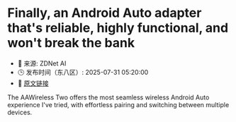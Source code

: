 # Finally, an Android Auto adapter that's reliable, highly functional, and won't break the bank
- 📅 来源: ZDNet AI
- 🕒 发布时间（东八区）: 2025-07-31 05:20:00
- 🔗 [原文链接](https://www.zdnet.com/article/finally-an-android-auto-adapter-thats-reliable-highly-functional-and-wont-break-the-bank/)

The AAWireless Two offers the most seamless wireless Android Auto experience I've tried, with effortless pairing and switching between multiple devices.